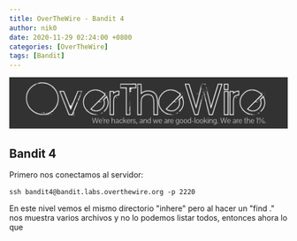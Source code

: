```yaml
---
title: OverTheWire - Bandit 4
author: nik0
date: 2020-11-29 02:24:00 +0800
categories: [OverTheWire]
tags: [Bandit]
---
```


![OTW](/assets/img/sample/OTW.png)

## Bandit 4

Primero nos conectamos al servidor:

```terminal
ssh bandit4@bandit.labs.overthewire.org -p 2220
```
En este nivel vemos el mismo directorio "inhere" pero al hacer un "find ." nos muestra varios archivos y no lo podemos listar todos, entonces ahora lo que
